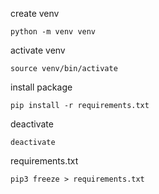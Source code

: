 create venv
```
python -m venv venv
```

activate venv
```
source venv/bin/activate
```

install package
```
pip install -r requirements.txt
```

deactivate
```
deactivate
```

requirements.txt
```
pip3 freeze > requirements.txt
```
